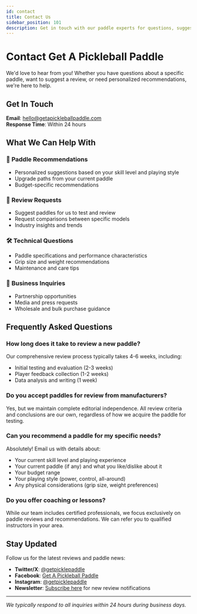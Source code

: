 ```yaml
---
id: contact
title: Contact Us
sidebar_position: 101
description: Get in touch with our paddle experts for questions, suggestions, or paddle recommendations.
---
```


# Contact Get A Pickleball Paddle

We'd love to hear from you! Whether you have questions about a specific paddle, want to suggest a review, or need personalized recommendations, we're here to help.

## Get In Touch

**Email**: hello@getapickleballpaddle.com  
**Response Time**: Within 24 hours

## What We Can Help With

### 🏓 **Paddle Recommendations**
- Personalized suggestions based on your skill level and playing style
- Upgrade paths from your current paddle
- Budget-specific recommendations

### 📝 **Review Requests**
- Suggest paddles for us to test and review
- Request comparisons between specific models
- Industry insights and trends

### 🛠️ **Technical Questions**
- Paddle specifications and performance characteristics
- Grip size and weight recommendations
- Maintenance and care tips

### 💼 **Business Inquiries**
- Partnership opportunities
- Media and press requests
- Wholesale and bulk purchase guidance

## Frequently Asked Questions

### **How long does it take to review a new paddle?**
Our comprehensive review process typically takes 4-6 weeks, including:
- Initial testing and evaluation (2-3 weeks)
- Player feedback collection (1-2 weeks)
- Data analysis and writing (1 week)

### **Do you accept paddles for review from manufacturers?**
Yes, but we maintain complete editorial independence. All review criteria and conclusions are our own, regardless of how we acquire the paddle for testing.

### **Can you recommend a paddle for my specific needs?**
Absolutely! Email us with details about:
- Your current skill level and playing experience
- Your current paddle (if any) and what you like/dislike about it
- Your budget range
- Your playing style (power, control, all-around)
- Any physical considerations (grip size, weight preferences)

### **Do you offer coaching or lessons?**
While our team includes certified professionals, we focus exclusively on paddle reviews and recommendations. We can refer you to qualified instructors in your area.

## Stay Updated

Follow us for the latest reviews and paddle news:
- **Twitter/X**: [@getpicklepaddle](https://twitter.com/getpicklepaddle)
- **Facebook**: [Get A Pickleball Paddle](https://facebook.com/getpicklepaddle)
- **Instagram**: [@getpicklepaddle](https://instagram.com/getpicklepaddle)
- **Newsletter**: [Subscribe here](/#newsletter) for new review notifications

---

*We typically respond to all inquiries within 24 hours during business days.*